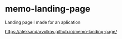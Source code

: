 # memo-landing-page

Landing page I made for an aplication

https://aleksandarvolkov.github.io/memo-landing-page/

